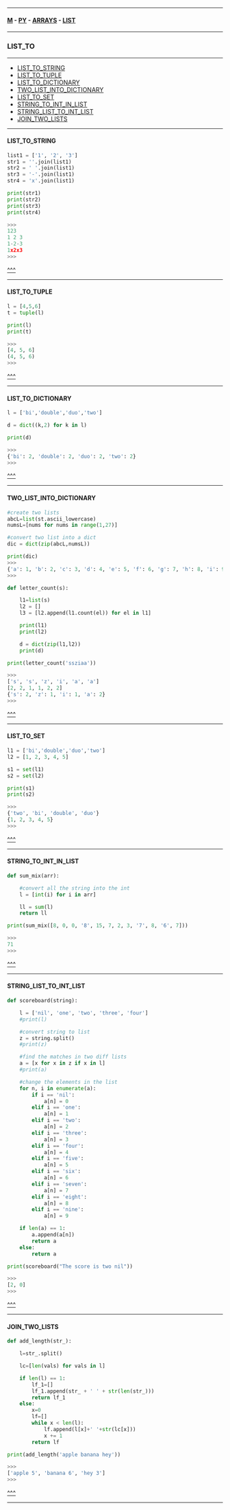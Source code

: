 
---

#### [M](https://github.com/ttltrk/TTT/blob/master/menu.md) - [PY](https://github.com/ttltrk/TTT/blob/master/PY/PY.md) - [ARRAYS](https://github.com/ttltrk/TTT/blob/master/PY/ARRAYS/ARRAYS.md) - [LIST](https://github.com/ttltrk/TTT/blob/master/PY/ARRAYS/LIST/LIST.md)

---

### LIST_TO

---

* [LIST_TO_STRING](#LIST_TO_STRING)
* [LIST_TO_TUPLE](#LIST_TO_TUPLE)
* [LIST_TO_DICTIONARY](#LIST_TO_DICTIONARY)
* [TWO_LIST_INTO_DICTIONARY](#TWO_LIST_INTO_DICTIONARY)
* [LIST_TO_SET](#LIST_TO_SET)
* [STRING_TO_INT_IN_LIST](#STRING_TO_INT_IN_LIST)
* [STRING_LIST_TO_INT_LIST](#STRING_LIST_TO_INT_LIST)
* [JOIN_TWO_LISTS](#JOIN_TWO_LISTS)

---

#### LIST_TO_STRING

```py
list1 = ['1', '2', '3']
str1 = ''.join(list1)
str2 = ' '.join(list1)
str3 = '-'.join(list1)
str4 = 'x'.join(list1)

print(str1)
print(str2)
print(str3)
print(str4)

>>>
123
1 2 3
1-2-3
1x2x3
>>>
```

[^^^](#LIST_TO)

---

#### LIST_TO_TUPLE

```py
l = [4,5,6]
t = tuple(l)

print(l)
print(t)

>>>
[4, 5, 6]
(4, 5, 6)
>>>
```

[^^^](#LIST_TO)

---

#### LIST_TO_DICTIONARY

```py
l = ['bi','double','duo','two']

d = dict((k,2) for k in l)

print(d)

>>>
{'bi': 2, 'double': 2, 'duo': 2, 'two': 2}
>>>
```

[^^^](#LIST_TO)

---

#### TWO_LIST_INTO_DICTIONARY

```py
#create two lists
abcL=list(st.ascii_lowercase)
numsL=[nums for nums in range(1,27)]

#convert two list into a dict
dic = dict(zip(abcL,numsL))

print(dic)
>>>
{'a': 1, 'b': 2, 'c': 3, 'd': 4, 'e': 5, 'f': 6, 'g': 7, 'h': 8, 'i': 9, 'j': 10, 'k': 11, 'l': 12, 'm': 13, 'n': 14, 'o': 15, 'p': 16, 'q': 17, 'r': 18, 's': 19, 't': 20, 'u': 21, 'v': 22, 'w': 23, 'x': 24, 'y': 25, 'z': 26}
>>>
```

```py
def letter_count(s):

    l1=list(s)    
    l2 = []
    l3 = [l2.append(l1.count(el)) for el in l1]   

    print(l1)
    print(l2)

    d = dict(zip(l1,l2))
    print(d)

print(letter_count('ssziaa'))

>>>
['s', 's', 'z', 'i', 'a', 'a']
[2, 2, 1, 1, 2, 2]
{'s': 2, 'z': 1, 'i': 1, 'a': 2}
>>>
```

[^^^](#LIST_TO)

---

#### LIST_TO_SET

```py
l1 = ['bi','double','duo','two']
l2 = [1, 2, 3, 4, 5]

s1 = set(l1)
s2 = set(l2)

print(s1)
print(s2)

>>>
{'two', 'bi', 'double', 'duo'}
{1, 2, 3, 4, 5}
>>>
```

[^^^](#LIST_TO)

---

#### STRING_TO_INT_IN_LIST

```py
def sum_mix(arr):

    #convert all the string into the int
    l = [int(i) for i in arr]

    ll = sum(l)
    return ll

print(sum_mix([8, 0, 0, '8', 15, 7, 2, 3, '7', 8, '6', 7]))

>>>
71
>>>
```

[^^^](#LIST_TO)

---

#### STRING_LIST_TO_INT_LIST

```py
def scoreboard(string):

    l = ['nil', 'one', 'two', 'three', 'four']
    #print(l)

    #convert string to list
    z = string.split()
    #print(z)

    #find the matches in two diff lists
    a = [x for x in z if x in l]
    #print(a)

    #change the elements in the list
    for n, i in enumerate(a):
        if i == 'nil':
            a[n] = 0
        elif i == 'one':
            a[n] = 1
        elif i == 'two':
            a[n] = 2
        elif i == 'three':
            a[n] = 3
        elif i == 'four':
            a[n] = 4
        elif i == 'five':
            a[n] = 5
        elif i == 'six':
            a[n] = 6
        elif i == 'seven':
            a[n] = 7
        elif i == 'eight':
            a[n] = 8
        elif i == 'nine':
            a[n] = 9

    if len(a) == 1:
        a.append(a[n])
        return a
    else:
        return a

print(scoreboard("The score is two nil"))

>>>
[2, 0]
>>>
```

[^^^](#LIST_TO)

---

#### JOIN_TWO_LISTS

```py
def add_length(str_):

    l=str_.split()

    lc=[len(vals) for vals in l]

    if len(l) == 1:
        lf_1=[]
        lf_1.append(str_ + ' ' + str(len(str_)))
        return lf_1
    else:
        x=0
        lf=[]
        while x < len(l):
            lf.append(l[x]+' '+str(lc[x]))
            x += 1
        return lf

print(add_length('apple banana hey'))

>>>
['apple 5', 'banana 6', 'hey 3']
>>>
```

[^^^](#LIST_TO)

---
